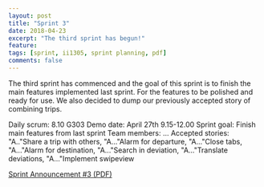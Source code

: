 ```yaml
---
layout: post
title: "Sprint 3"
date: 2018-04-23
excerpt: "The third sprint has begun!"
feature: 
tags: [sprint, ii1305, sprint planning, pdf]
comments: false
---
```


The third sprint has commenced and the goal of this sprint is to finish the main features implemented last sprint. For the features to be polished and ready for use. We also decided to dump our previously accepted story of combining trips. 

Daily scrum: 8.10 G303
Demo date: April 27th 9.15-12.00
Sprint goal: Finish main features from last sprint
Team members: ...
Accepted stories: "A.."Share a trip with others, "A..."Alarm for departure, "A..."Close tabs, "A..."Alarm for destination, "A..."Search in deviation, "A..."Translate deviations, "A..."Implement swipeview 

[Sprint Announcement #3 (PDF)](https://team-eight.github.io/assets/pdf/Sprint-Announcement-3.pdf)
